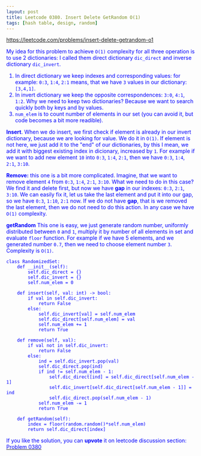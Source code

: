 ```yaml
---
layout: post
title: Leetcode 0380. Insert Delete GetRandom O(1)
tags: [hash table, design, random]
---
```


<a href="https://leetcode.com/problems/insert-delete-getrandom-o1"> <font color = blue>https://leetcode.com/problems/insert-delete-getrandom-o1

My idea for this problem to achieve `O(1)` complexity for all three operation is to use 2 dictionaries: I called them direct dictionary `dic_direct` and inverse dictionary `dic_invert`.
1. In direct dictionary we keep indexes and corresponding values: for example: `0:3`, `1:4`, `2:1` means, that we have `3` values in our dictionary: `[3,4,1]`.
2. In invert dictionary we keep the opposite correspondences: `3:0`, `4:1`, `1:2`. Why we need to keep two dictionaries? Because we want to search quickly both by keys and by values.
3. `num_elem` is to count number of elements in our set (you can avoid it, but code becomes a bit more readible).

**Insert**. When we do insert, we first check if element is already in our invert dictionary, because we are looking for value. We do it in `O(1)`. If element is not here, we just add it to the "end" of our dictionaries, by this I mean, we add it with biggest existing index in dicionary, increased by `1`. For example if we want to add new element `10` into  `0:3`, `1:4`, `2:1`, then we have  `0:3`, `1:4`, `2:1`, `3:10`.

**Remove:** this one is a bit more complicated. Imagine, that we want to remove element `4` from `0:3`, `1:4`, `2:1`, `3:10`. What we need to do in this case? We find it and delete first, but now we have **gap** in our indexes: `0:3`, `2:1`, `3:10`. We can easily fix it, let us take the last element and put it into our gap, so we have `0:3`, `1:10`, `2:1` now. If we do not have **gap**, that is we removed the last element, then we do not need to do this action. In any case we have `O(1)` complexity.

**getRandom** This one is easy, we just generate random number, uniformly distributed between `0` and `1`, multiply it by number of all elements in set and evaluate `floor` function. For example if we have 5 elements, and we generated number `0.7`, then we need to choose element number `3`. Complexity is `O(1)`.

```
class RandomizedSet:
    def __init__(self):
        self.dic_direct = {}
        self.dic_invert = {}
        self.num_elem = 0
        
    def insert(self, val: int) -> bool:
        if val in self.dic_invert:
            return False
        else:
            self.dic_invert[val] = self.num_elem
            self.dic_direct[self.num_elem] = val
            self.num_elem += 1
            return True
        
    def remove(self, val):
        if val not in self.dic_invert:
            return False
        else:
            ind = self.dic_invert.pop(val)
            self.dic_direct.pop(ind)
            if ind != self.num_elem - 1:
                self.dic_direct[ind] = self.dic_direct[self.num_elem - 1]
                self.dic_invert[self.dic_direct[self.num_elem - 1]] = ind
                self.dic_direct.pop(self.num_elem - 1)
            self.num_elem -= 1
            return True
        
    def getRandom(self):
        index = floor(random.random()*self.num_elem)
        return self.dic_direct[index]
```

If you like the solution, you can **upvote** it on leetcode discussion section:<a href="https://leetcode.com/problems/insert-delete-getrandom-o1/discuss/683267/python-o(1)-using-two-hash-tables-beats-97-explained"> <font color = blue>Problem 0380

